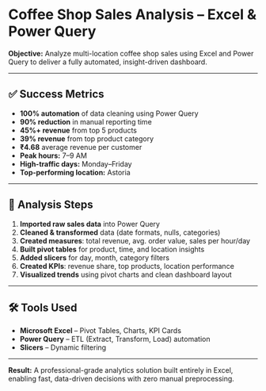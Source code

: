 # Coffee Shop Sales Analysis – Excel & Power Query

**Objective:** Analyze multi-location coffee shop sales using Excel and Power Query to deliver a fully automated, insight-driven dashboard.

---

## ✅ Success Metrics

- **100% automation** of data cleaning using Power Query  
- **90% reduction** in manual reporting time  
- **45%+ revenue** from top 5 products  
- **39% revenue** from top product category  
- **₹4.68** average revenue per customer  
- **Peak hours:** 7–9 AM  
- **High-traffic days:** Monday–Friday  
- **Top-performing location:** Astoria

---

## 🧭 Analysis Steps

1. **Imported raw sales data** into Power Query  
2. **Cleaned & transformed** data (date formats, nulls, categories)  
3. **Created measures**: total revenue, avg. order value, sales per hour/day  
4. **Built pivot tables** for product, time, and location insights  
5. **Added slicers** for day, month, category filters  
6. **Created KPIs**: revenue share, top products, location performance  
7. **Visualized trends** using pivot charts and clean dashboard layout

---

## 🛠 Tools Used

- **Microsoft Excel** – Pivot Tables, Charts, KPI Cards  
- **Power Query** – ETL (Extract, Transform, Load) automation  
- **Slicers** – Dynamic filtering

---

**Result:** A professional-grade analytics solution built entirely in Excel, enabling fast, data-driven decisions with zero manual preprocessing.
